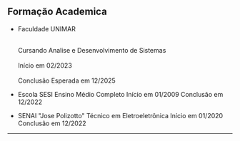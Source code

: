 ## Formação Academica 
- Faculdade UNIMAR
    
   <br /> Cursando Analise e Desenvolvimento de Sistemas <br /> <br />Início em 02/2023<br /> 
   <br />Conclusão Esperada em 12/2025<br />

- Escola SESI 
Ensino Médio Completo 
Início em 01/2009
Conclusão em 12/2022

- SENAI "Jose Polizotto" 
Técnico em Eletroeletrônica
Início em 01/2020
Conclusão em 12/2022 
---

